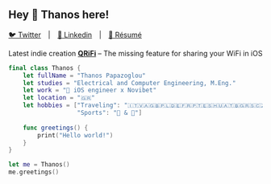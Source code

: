 ## Hey 👋 Thanos here!

[🐦 Twitter](https://twitter.com/A_Ch_Papazoglou)&emsp;|&emsp;[🔗 Linkedin](https://www.linkedin.com/in/athanasios-papazoglou/)&emsp;|&emsp;[📜 Résumé](https://www.papazoglou.read.cv)

Latest indie creation **[QRiFi](https://qrifi.app)**
– The missing feature for sharing your WiFi in iOS

```swift
final class Thanos {
    let fullName = "Thanos Papazoglou"
    let studies = "Electrical and Computer Engineering, M.Eng."
    let work = " iOS engineer x Novibet"
    let location = "🇬🇷"
    let hobbies = ["Traveling": "🇮🇹🇻🇦🇬🇧🇵🇱🇩🇪🇫🇷🇵🇹🇪🇸🇭🇺🇦🇹🇧🇬🇷🇸🇨🇿🇲🇰🇹🇷", 
                   "Sports": "🎾 & 🏀"]
                           
    func greetings() {
        print("Hello world!")
    }
}

let me = Thanos()
me.greetings()
```

